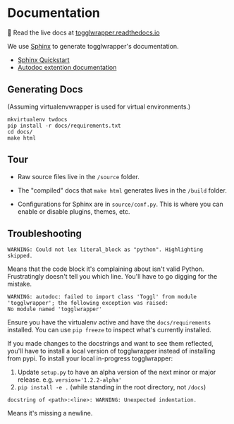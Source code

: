 # Documentation

📖 Read the live docs at [togglwrapper.readthedocs.io](https://togglwrapper.readthedocs.io/en/latest/)

We use [Sphinx](https://www.sphinx-doc.org) to generate togglwrapper's documentation.

- [Sphinx Quickstart](https://www.sphinx-doc.org/en/master/usage/quickstart.html)
- [Autodoc extention documentation](https://www.sphinx-doc.org/en/master/usage/quickstart.html#autodoc)

## Generating Docs

(Assuming virtualenvwrapper is used for virtual environments.)

```
mkvirtualenv twdocs
pip install -r docs/requirements.txt
cd docs/
make html
```

## Tour

- Raw source files live in the `/source` folder.

- The "compiled" docs that `make html` generates lives in the `/build` folder.

- Configurations for Sphinx are in `source/conf.py`.
  This is where you can enable or disable plugins, themes, etc.

## Troubleshooting

```
WARNING: Could not lex literal_block as "python". Highlighting skipped.
```
Means that the code block it's complaining about isn't valid Python. Frustratingly doesn't tell you
which line. You'll have to go digging for the mistake.

```
WARNING: autodoc: failed to import class 'Toggl' from module 'togglwrapper'; the following exception was raised:
No module named 'togglwrapper'
```
Ensure you have the virtualenv active and have the `docs/requirements` installed.
You can use `pip freeze` to inspect what's currently installed.

If you made changes to the docstrings and want to see them reflected, you'll have to install a local version of togglwrapper instead of installing from pypi. To install your local in-progress togglwrapper:

1. Update `setup.py` to have an alpha version of the next minor or major release. e.g. `version='1.2.2-alpha'`
2. `pip install -e .` (while standing in the root directory, not `/docs`)

```
docstring of <path>:<line>: WARNING: Unexpected indentation.
```
Means it's missing a newline.
